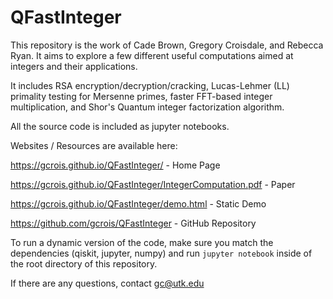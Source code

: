 # QFastInteger

This repository is the work of Cade Brown, Gregory Croisdale, and Rebecca Ryan. It aims to explore a few different useful computations aimed at integers and their applications.

It includes RSA encryption/decryption/cracking, Lucas-Lehmer (LL) primality testing for Mersenne primes, faster FFT-based integer multiplication, and Shor's Quantum integer factorization algorithm.

All the source code is included as jupyter notebooks.

Websites / Resources are available here:

https://gcrois.github.io/QFastInteger/ - Home Page

https://gcrois.github.io/QFastInteger/IntegerComputation.pdf - Paper

https://gcrois.github.io/QFastInteger/demo.html - Static Demo

https://github.com/gcrois/QFastInteger - GitHub Repository

To run a dynamic version of the code, make sure you match the dependencies (qiskit, jupyter, numpy) and run ```jupyter notebook``` inside of the root directory of this repository.

If there are any questions, contact gc@utk.edu